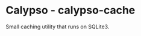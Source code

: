 Calypso - calypso-cache
==============================

Small caching utility that runs on SQLite3.
